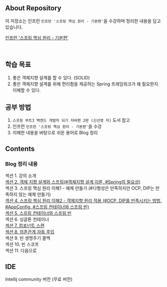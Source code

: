 ## About Repository

이 저장소는 인프런 `인프런 '스프링 핵심 원리 - 기본편'`을 수강하며 정리한 내용을 담고 있습니다.

[인프런 '스프링 핵심 원리 - 기본편'](https://www.inflearn.com/course/%EC%8A%A4%ED%94%84%EB%A7%81-%ED%95%B5%EC%8B%AC-%EC%9B%90%EB%A6%AC-%EA%B8%B0%EB%B3%B8%ED%8E%B8/dashboard)

<br />

## 학습 목표
1. 좋은 객체지향 설계를 할 수 있다. (SOLID)
2. 좋은 객체지향 설계를 위해 편리함을 제공하는 Spring 프레임워크가 왜 필요한지 이해할 수 있다.

## 공부 방법
1. `스프링 부트3 백엔드 개발자 되기 자바편 2판 (신선영 저)` 도서 참고
2. 인프런 `인프런 '스프링 핵심 원리 - 기본편'`을 수강
3. 이해한 내용을 바탕으로 쉬운 용어로 Blog 정리


## Contents
### Blog 정리 내용
섹션 1. 강의 소개<br>
[섹션 2. 객체 지향 설계와 스프링(#객체지향 설계 이론, #Spring의 필요성)](https://hyeonstone.tistory.com/entry/7%EC%8A%A4%ED%94%84%EB%A7%81%EA%B3%BC-JAVA-%EA%B0%9D%EC%B2%B4-%EC%A7%80%ED%96%A5-%EB%8B%A4%ED%98%95%EC%84%B1-%EA%B0%9D%EC%B2%B4%EC%A7%80%ED%96%A5-5%EB%8C%80-%EC%84%A4%EA%B3%84-%EC%9B%90%EC%B9%99-%EC%8A%A4%ED%94%84%EB%A7%81%EC%9D%98-%EC%97%AD%ED%95%A0)<br>
섹션 3. 스프링 핵심 원리 이해1 - 예제 만들기 (#다형성은 만족하지만 OCP, DIP는 만족하지 않는 예제 만들기)<br>
[섹션 4. 스프링 핵심 원리 이해2 - 객체지향 원리 적용 (#OCP, DIP를 만족시키는 방법, #AppConfig, #스프링 컨테이너와 스프링 빈)](https://hyeonstone.tistory.com/entry/8%EA%B0%9D%EC%B2%B4%EC%A7%80%ED%96%A5%EC%9D%98-%EC%9B%90%EB%A6%AC-%EC%A0%81%EC%9A%A9)<br>
[섹션 5. 스프링 컨테이너와 스프링 빈](#)<br>
섹션 6. 싱글톤 컨테이너<br>
[섹션 7. 컴포넌트 스캔](#)<br>
[섹션 8. 의존관계 자동 주입](#)<br>
섹션 9. 빈 생명주기 콜백<br>
섹션 10. 빈 스코프<br>
섹션 11. 다음으로<br>

## IDE
Intellij community 버전 (무료 버전)
